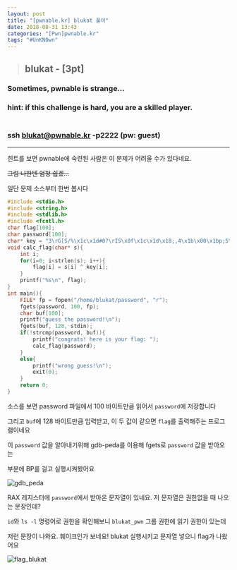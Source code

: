 ```yaml
---
layout: post
title: "[pwnable.kr] blukat 풀이"
date: 2018-08-31 13:43
categories: "[Pwn]pwnable.kr"
tags: "#UnKN0wn"
---
```

>## blukat - [3pt]
### Sometimes, pwnable is strange...
### hint: if this challenge is hard, you are a skilled player.<br><br>
### ssh blukat@pwnable.kr -p2222 (pw: guest)

---

힌트를 보면 pwnable에 숙련된 사람은 이 문제가 어려울 수가 있다네요.

~~그럼 나한텐 엄청 쉽겠...~~

일단 문제 소스부터 한번 봅시다

```c
#include <stdio.h>
#include <string.h>
#include <stdlib.h>
#include <fcntl.h>
char flag[100];
char password[100];
char* key = "3\rG[S/%\x1c\x1d#0?\rIS\x0f\x1c\x1d\x18;,4\x1b\x00\x1bp;5\x0b\x1b\x08\x45+";
void calc_flag(char* s){
	int i;
	for(i=0; i<strlen(s); i++){
		flag[i] = s[i] ^ key[i];
	}
	printf("%s\n", flag);
}
int main(){
	FILE* fp = fopen("/home/blukat/password", "r");
	fgets(password, 100, fp);
	char buf[100];
	printf("guess the password!\n");
	fgets(buf, 128, stdin);
	if(!strcmp(password, buf)){
		printf("congrats! here is your flag: ");
		calc_flag(password);
	}
	else{
		printf("wrong guess!\n");
		exit(0);
	}
	return 0;
}
```

소스를 보면 password 파일에서 100 바이트만큼 읽어서 `password`에 저장합니다

그리고 `buf`에 128 바이트만큼 입력받고, 이 두 값이 같으면 `flag`를 출력해주는 프로그램이네요

이 `password` 값을 알아내기위해 gdb-peda를 이용해 fgets로 `password` 값을 받아오는

부분에 BP를 걸고 실행시켜봤어요

![gdb_peda](/pic/pwnable_kr/blukat/gdb_peda_blukat.png)

RAX 레지스터에 `password`에서 받아온 문자열이 있네요. 저 문자열은 권한없을 때 나오는 문장인데?

`id`와 `ls -l` 명령어로 권한을 확인해보니 `blukat_pwn` 그룹 권한에 읽기 권한이 있는데

저런 문장이 나와요. 훼이크인가 보네요! blukat 실행시키고 문자열 넣으니 flag가 나왔어요

![flag_blukat](/pic/pwnable_kr/blukat/flag_blukat.png)


